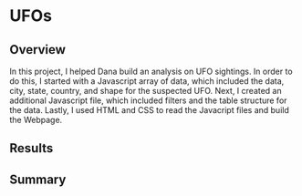 # UFOs

## Overview
In this project, I helped Dana build an analysis on UFO sightings. In order to do this, I started with a Javascript array of data, which included the data, city, state, country, and shape for the suspected UFO. Next, I created an additional Javascript file, which included filters and the table structure for the data. Lastly, I used HTML and CSS to read the Javacript files and build the Webpage. 




## Results

## Summary
